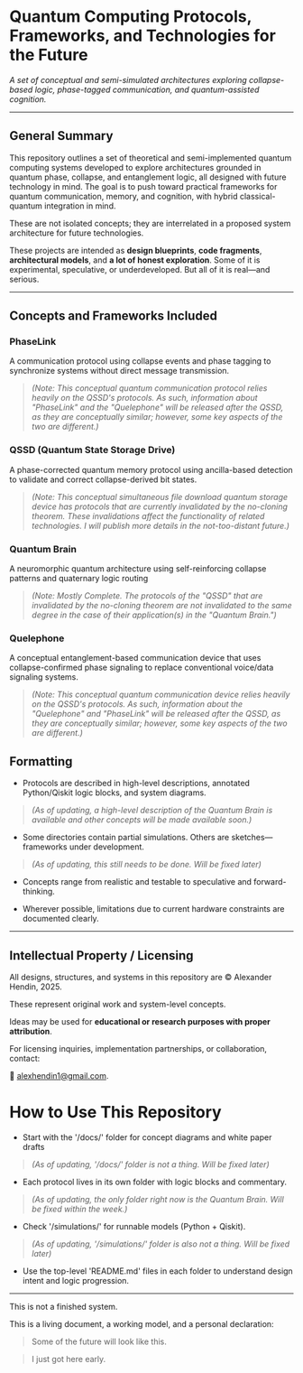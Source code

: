 # Quantum Computing Protocols, Frameworks, and Technologies for the Future

_A set of conceptual and semi-simulated architectures exploring collapse-based logic, phase-tagged communication, and quantum-assisted cognition._



---



## General Summary



This repository outlines a set of theoretical and semi-implemented quantum computing systems developed to explore architectures grounded in quantum phase, collapse, and entanglement logic, all designed with future technology in mind. The goal is to push toward practical frameworks for quantum communication, memory, and cognition, with hybrid classical-quantum integration in mind. 



These are not isolated concepts; they are interrelated in a proposed system architecture for future technologies.



These projects are intended as **design blueprints**, **code fragments**, **architectural models**, and **a lot of honest exploration**. Some of it is experimental, speculative, or underdeveloped. But all of it is real—and serious.



---



## Concepts and Frameworks Included



### **PhaseLink**

A communication protocol using collapse events and phase tagging to synchronize systems without direct message transmission.

> *(Note: This conceptual quantum communication protocol relies heavily on the QSSD's protocols. As such, information about "PhaseLink" and the "Quelephone" will be released after the QSSD, as they are conceptually similar; however, some key aspects of the two are different.)* 



### **QSSD (Quantum State Storage Drive)**

A phase-corrected quantum memory protocol using ancilla-based detection to validate and correct collapse-derived bit states.

> *(Note: This conceptual simultaneous file download quantum storage device has protocols that are currently invalidated by the no-cloning theorem. These invalidations affect the functionality of related technologies. I will publish more details in the not-too-distant future.)*



### **Quantum Brain**

A neuromorphic quantum architecture using self-reinforcing collapse patterns and quaternary logic routing 

> *(Note: Mostly Complete. The protocols of the "QSSD" that are invalidated by the no-cloning theorem are not invalidated to the same degree in the case of their application(s) in the "Quantum Brain.")* 




### **Quelephone**

A conceptual entanglement-based communication device that uses collapse-confirmed phase signaling to replace conventional voice/data signaling systems.

> *(Note: This conceptual quantum communication device relies heavily on the QSSD's protocols. As such, information about the "Quelephone" and "PhaseLink" will be released after the QSSD, as they are conceptually similar; however, some key aspects of the two are different.)*
 






## Formatting



- Protocols are described in high-level descriptions, annotated Python/Qiskit logic blocks, and system diagrams.
> *(As of updating, a high-level description of the Quantum Brain is available and other concepts will be made available soon.)*
  
- Some directories contain partial simulations. Others are sketches—frameworks under development. 
> *(As of updating, this still needs to be done. Will be fixed later)*

-	Concepts range from realistic and testable to speculative and forward-thinking.

-	Wherever possible, limitations due to current hardware constraints are documented clearly.



---



## Intellectual Property / Licensing



All designs, structures, and systems in this repository are © Alexander Hendin, 2025.



These represent original work and system-level concepts.

Ideas may be used for **educational or research purposes with proper attribution**.

For licensing inquiries, implementation partnerships, or collaboration, contact:



📧 alexhendin1@gmail.com.



# How to Use This Repository

- Start with the '/docs/' folder for concept diagrams and white paper drafts
> *(As of updating, '/docs/' folder is not a thing. Will be fixed later)*

- Each protocol lives in its own folder with logic blocks and commentary.
> *(As of updating, the only folder right now is the Quantum Brain. Will be fixed within the week.)*

- Check '/simulations/' for runnable models (Python + Qiskit).
> *(As of updating, '/simulations/' folder is also not a thing. Will be fixed later)*

- Use the top-level 'README.md' files in each folder to understand design intent and logic progression.



---



This is not a finished system.

This is a living document, a working model, and a personal declaration:



> Some of the future will look like this.

> I just got here early.
